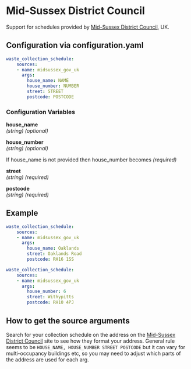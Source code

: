 # Mid-Sussex District Council

Support for schedules provided by [Mid-Sussex District Council](https://www.midsussex.gov.uk/waste-recycling/bin-collection/), UK.

## Configuration via configuration.yaml

```yaml
waste_collection_schedule:
    sources:
    - name: midsussex_gov_uk
      args:
        house_name: NAME
        house_number: NUMBER
        street: STREET
        postcode: POSTCODE
```

### Configuration Variables

**house_name**  
*(string) (optional)*

**house_number**  
*(string) (optional)*

If house_name is not provided then house_number becomes *(required)*

**street**  
*(string) (required)*

**postcode**  
*(string) (required)*

## Example

```yaml
waste_collection_schedule:
    sources:
    - name: midsussex_gov_uk
      args:
        house_name: Oaklands
        street: Oaklands Road
        postcode: RH16 1SS
```

```yaml
waste_collection_schedule:
    sources:
    - name: midsussex_gov_uk
      args:
        house_number: 6
        street: Withypitts
        postcode: RH10 4PJ
```

## How to get the source arguments

Search for your collection schedule on the address on the [Mid-Sussex District Council](https://www.midsussex.gov.uk/waste-recycling/bin-collection/) site to see how they format your address. General rule seems to be `HOUSE_NAME, HOUSE_NUMBER STREET POSTCODE` but it can vary for multi-occupancy buildings etc, so you may need to adjust which parts of the address are used for each arg.